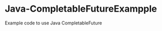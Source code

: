 Java-CompletableFutureExampple
==============================

Example code to use Java CompletableFuture
